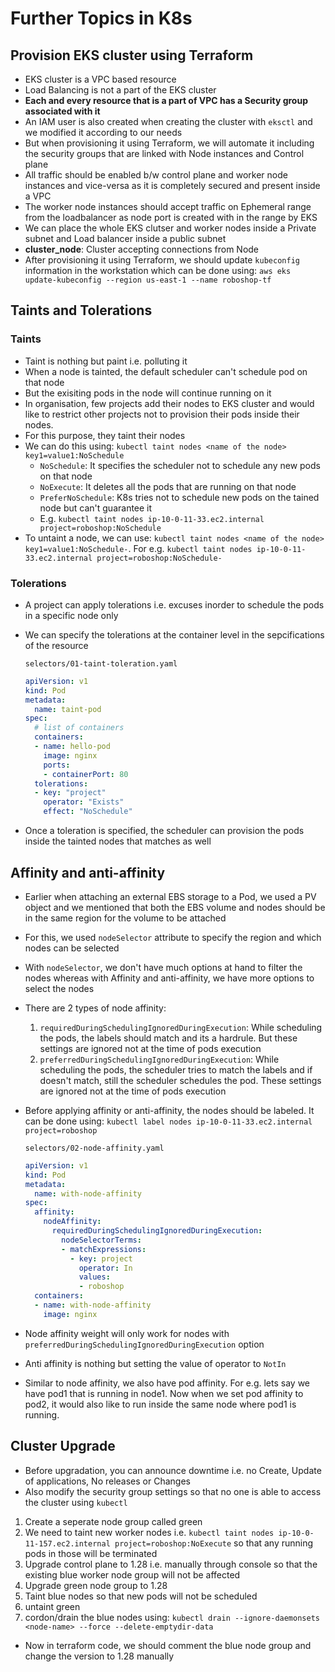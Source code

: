 # Further Topics in K8s

## Provision EKS cluster using Terraform

- EKS cluster is a VPC based resource
- Load Balancing is not a part of the EKS cluster
- **Each and every resource that is a part of VPC has a Security group associated with it**
- An IAM user is also created when creating the cluster with `eksctl` and we modified it according to our needs
- But when provisioning it using Terraform, we will automate it including the security groups that are linked with Node instances and Control plane
- All traffic should be enabled b/w control plane and worker node instances and vice-versa as it is completely secured and present inside a VPC
- The worker node instances should accept traffic on Ephemeral range from the loadbalancer as node port is created with in the range by EKS
- We can place the whole EKS clutser and worker nodes inside a Private subnet and Load balancer inside a public subnet
- **cluster_node**: Cluster accepting connections from Node
- After provisioning it using Terraform, we should update `kubeconfig` information in the workstation which can be done using: `aws eks update-kubeconfig --region us-east-1 --name roboshop-tf`

## Taints and Tolerations

### Taints

- Taint is nothing but paint i.e. polluting it
- When a node is tainted, the default scheduler can't schedule pod on that node
- But the exisiting pods in the node will continue running on it
- In organisation, few projects add their nodes to EKS cluster and would like to restrict other projects not to provision their pods inside their nodes.
- For this purpose, they taint their nodes
- We can do this using: `kubectl taint nodes <name of the node> key1=value1:NoSchedule`
  - `NoSchedule`: It specifies the scheduler not to schedule any new pods on that node
  - `NoExecute`: It deletes all the pods that are running on that node
  - `PreferNoSchedule`: K8s tries not to schedule new pods on the tained node but can't guarantee it
  - E.g. `kubectl taint nodes ip-10-0-11-33.ec2.internal project=roboshop:NoSchedule`
- To untaint a node, we can use: `kubectl taint nodes <name of the node> key1=value1:NoSchedule-`. For e.g. `kubectl taint nodes ip-10-0-11-33.ec2.internal project=roboshop:NoSchedule-`

### Tolerations

- A project can apply tolerations i.e. excuses inorder to schedule the pods in a specific node only
- We can specify the tolerations at the container level in the sepcifications of the resource

  `selectors/01-taint-toleration.yaml`

  ```yaml
  apiVersion: v1
  kind: Pod
  metadata:
    name: taint-pod
  spec:
    # list of containers
    containers:
    - name: hello-pod
      image: nginx
      ports:
      - containerPort: 80
    tolerations:
    - key: "project"
      operator: "Exists"
      effect: "NoSchedule"
  ```

- Once a toleration is specified, the scheduler can provision the pods inside the tainted nodes that matches as well

## Affinity and anti-affinity

- Earlier when attaching an external EBS storage to a Pod, we used a PV object and we mentioned that both the EBS volume and nodes should be in the same region for the volume to be attached
- For this, we used `nodeSelector` attribute to specify the region and which nodes can be selected
- With `nodeSelector`, we don't have much options at hand to filter the nodes whereas with Affinity and anti-affinity, we have more options to select the nodes
- There are 2 types of node affinity:
  1. `requiredDuringSchedulingIgnoredDuringExecution`: While scheduling the pods, the labels should match and its a hardrule. But these settings are ignored not at the time of pods execution
  2. `preferredDuringSchedulingIgnoredDuringExecution`: While scheduling the pods, the scheduler tries to match the labels and if doesn't match, still the scheduler schedules the pod. These settings are ignored not at the time of pods execution
- Before applying affinity or anti-affinity, the nodes should be labeled. It can be done using: `kubectl label nodes ip-10-0-11-33.ec2.internal project=roboshop`

  `selectors/02-node-affinity.yaml`

  ```yaml
  apiVersion: v1
  kind: Pod
  metadata:
    name: with-node-affinity
  spec:
    affinity:
      nodeAffinity:
        requiredDuringSchedulingIgnoredDuringExecution:
          nodeSelectorTerms:
          - matchExpressions:
            - key: project
              operator: In
              values:
              - roboshop
    containers:
    - name: with-node-affinity
      image: nginx
  ```

- Node affinity weight will only work for nodes with `preferredDuringSchedulingIgnoredDuringExecution` option
- Anti affinity is nothing but setting the value of operator to `NotIn`
- Similar to node affinity, we also have pod affinity. For e.g. lets say we have pod1 that is running in node1. Now when we set pod affinity to pod2, it would also like to run inside the same node where pod1 is running.

## Cluster Upgrade

- Before upgradation, you can announce downtime i.e. no Create, Update of applications, No releases or Changes
- Also modify the security group settings so that no one is able to access the cluster using `kubectl`

1. Create a seperate node group called green
2. We need to taint new worker nodes i.e. `kubectl taint nodes ip-10-0-11-157.ec2.internal project=roboshop:NoExecute` so that any running pods in those will be terminated
3. Upgrade control plane to 1.28 i.e. manually through console so that the existing blue worker node group will not be affected
4. Upgrade green node group to 1.28
5. Taint blue nodes so that new pods will not be scheduled
6. untaint green
7. cordon/drain the blue nodes using: `kubectl drain --ignore-daemonsets <node-name> --force --delete-emptydir-data`

- Now in terraform code, we should comment the blue node group and change the version to 1.28 manually
